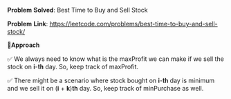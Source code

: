 𝐏𝐫𝐨𝐛𝐥𝐞𝐦 𝐒𝐨𝐥𝐯𝐞𝐝: Best Time to Buy and Sell Stock

𝐏𝐫𝐨𝐛𝐥𝐞𝐦 𝐋𝐢𝐧𝐤: https://leetcode.com/problems/best-time-to-buy-and-sell-stock/



📌𝐀𝐩𝐩𝐫𝐨𝐚𝐜𝐡

✅ We always need to know what is the maxProfit we can make if we sell the stock on 𝐢-𝐭𝐡 day. So, keep track of maxProfit.

✅ There might be a scenario where stock bought on 𝐢-𝐭𝐡 day is minimum and we sell it on (𝐢 + 𝐤)𝐭𝐡 day. So, keep track of minPurchase as well.
